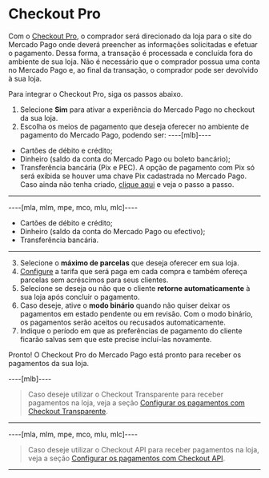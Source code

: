 # Checkout Pro
 
Com o [Checkout Pro](/developers/pt/docs/checkout-pro/landing), o comprador será direcionado da loja para o site do Mercado Pago onde deverá preencher as informações solicitadas e efetuar o pagamento. Dessa forma, a transação é processada e concluída fora do ambiente de sua loja. Não é necessário que o comprador possua uma conta no Mercado Pago e, ao final da transação, o comprador pode ser devolvido à sua loja.
 
Para integrar o Checkout Pro, siga os passos abaixo.
 
1. Selecione **Sim** para ativar a experiência do Mercado Pago no checkout da sua loja. 
2. Escolha os meios de pagamento que deseja oferecer no ambiente de pagamento do Mercado Pago, podendo ser: 
 ----[mlb]---- 
 * Cartões de débito e crédito; 
 * Dinheiro (saldo da conta do Mercado Pago ou boleto bancário); 
 * Transferência bancária (Pix e PEC). A opção de pagamento com Pix só será exibida se houver uma chave Pix cadastrada no Mercado Pago. Caso ainda não tenha criado, [clique aqui](https://www.youtube.com/watch?v=60tApKYVnkA) e veja o passo a passo.
 ------------ 
----[mla, mlm, mpe, mco, mlu, mlc]---- 
 * Cartões de débito e crédito;
 * Dinheiro (saldo da conta do Mercado Pago ou efectivo);
 * Transferência bancária. 
  ------------
3. Selecione o **máximo de parcelas** que deseja oferecer em sua loja.
4. [Configure](https://www.mercadopago[FAKER][URL][DOMAIN]/costs-section#from-section=menu) a tarifa que será paga em cada compra e também ofereça parcelas sem acréscimos para seus clientes.
5. Selecione se deseja ou não que o cliente **retorne automaticamente** à sua loja após concluir o pagamento.
6. Caso deseje, ative o **modo binário** quando não quiser deixar os pagamentos em estado pendente ou em revisão. Com o modo binário, os pagamentos serão aceitos ou recusados automaticamente.
7. Indique o período em que as preferências de pagamento do cliente ficarão salvas sem que este precise incluí-las novamente.

Pronto! O Checkout Pro do Mercado Pago está pronto para receber os pagamentos da sua loja.

----[mlb]---- 
> Caso deseje utilizar o Checkout Transparente para receber pagamentos na loja, veja a seção [Configurar os pagamentos com Checkout Transparente](/developers/pt/docs/prestashop/payment-configuration/checkout-api/introduction).
------------

----[mla, mlm, mpe, mco, mlu, mlc]---- 
> Caso deseje utilizar o Checkout API para receber pagamentos na loja, veja a seção [Configurar os pagamentos com Checkout API](/developers/pt/docs/prestashop/payment-configuration/checkout-api/introduction).
------------